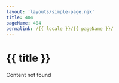 ```yaml
---
layout: 'layouts/simple-page.njk'
title: 404
pageName: 404
permalink: /{{ locale }}/{{ pageName }}/
---
```


<div class="text-center">

# {{ title }}

Content not found
</div>

<script>plausible("404",{ props: { path: document.location.pathname } });</script>